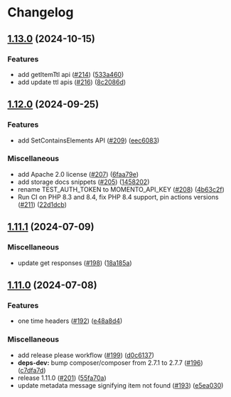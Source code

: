 # Changelog

## [1.13.0](https://github.com/momentohq/client-sdk-php/compare/v1.12.0...v1.13.0) (2024-10-15)


### Features

* add getItemTtl api ([#214](https://github.com/momentohq/client-sdk-php/issues/214)) ([533a460](https://github.com/momentohq/client-sdk-php/commit/533a46075ff97510230ae6a717c4fbc71eac9429))
* add update ttl apis ([#216](https://github.com/momentohq/client-sdk-php/issues/216)) ([8c2086d](https://github.com/momentohq/client-sdk-php/commit/8c2086d1baf5ef7a6e544cd1b5acf73fc5b1e155))

## [1.12.0](https://github.com/momentohq/client-sdk-php/compare/v1.11.1...v1.12.0) (2024-09-25)


### Features

* add SetContainsElements API ([#209](https://github.com/momentohq/client-sdk-php/issues/209)) ([eec6083](https://github.com/momentohq/client-sdk-php/commit/eec6083305d82d45136889e522db5c61d922333d))


### Miscellaneous

* add Apache 2.0 license ([#207](https://github.com/momentohq/client-sdk-php/issues/207)) ([6faa79e](https://github.com/momentohq/client-sdk-php/commit/6faa79e6c4eac1ad4c5b9a0fde1068815349d272))
* add storage docs snippets ([#205](https://github.com/momentohq/client-sdk-php/issues/205)) ([1458202](https://github.com/momentohq/client-sdk-php/commit/14582029121383e5904673df8b82ce03fe6ef74a))
* rename TEST_AUTH_TOKEN to MOMENTO_API_KEY ([#208](https://github.com/momentohq/client-sdk-php/issues/208)) ([4b63c2f](https://github.com/momentohq/client-sdk-php/commit/4b63c2f19d831e097068a1d918c792a23978314f))
* Run CI on PHP 8.3 and 8.4, fix PHP 8.4 support, pin actions versions ([#211](https://github.com/momentohq/client-sdk-php/issues/211)) ([22d1dcb](https://github.com/momentohq/client-sdk-php/commit/22d1dcbc5986862f829d7fae8a0dd00a12ad6d74))

## [1.11.1](https://github.com/momentohq/client-sdk-php/compare/v1.11.0...v1.11.1) (2024-07-09)


### Miscellaneous

* update get responses ([#198](https://github.com/momentohq/client-sdk-php/issues/198)) ([18a185a](https://github.com/momentohq/client-sdk-php/commit/18a185a153422c710c451af0a96f676a57b63dc2))

## [1.11.0](https://github.com/momentohq/client-sdk-php/compare/v1.10.0...v1.11.0) (2024-07-08)


### Features

* one time headers ([#192](https://github.com/momentohq/client-sdk-php/issues/192)) ([e48a8d4](https://github.com/momentohq/client-sdk-php/commit/e48a8d4adc5ae7fb70a80ade2a53646372a785bd))


### Miscellaneous

* add release please workflow ([#199](https://github.com/momentohq/client-sdk-php/issues/199)) ([d0c6137](https://github.com/momentohq/client-sdk-php/commit/d0c6137dd707719d366be4f2ef474fcb42b90379))
* **deps-dev:** bump composer/composer from 2.7.1 to 2.7.7 ([#196](https://github.com/momentohq/client-sdk-php/issues/196)) ([c7dfa7d](https://github.com/momentohq/client-sdk-php/commit/c7dfa7da3d03a84ca01f180c974403d40dca8a7d))
* release 1.11.0 ([#201](https://github.com/momentohq/client-sdk-php/issues/201)) ([55fa70a](https://github.com/momentohq/client-sdk-php/commit/55fa70a571ef6e3bb7cbab6745aa53fc0fe6ec86))
* update metadata message signifying item not found ([#193](https://github.com/momentohq/client-sdk-php/issues/193)) ([e5ea030](https://github.com/momentohq/client-sdk-php/commit/e5ea0304c26d4c641a137c395e6201186691a816))
